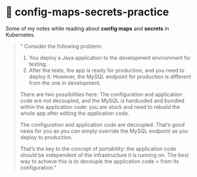 # 🔐 config-maps-secrets-practice
Some of my notes while reading about **config maps** and **secrets** in Kubernetes.

> " Consider the following problem:
> 1. You deploy a Java application to the development environment for testing.
> 2. After the tests, the app is ready for production, and you need to deploy it. However, the MySQL
> endpoint for production is different from the one in development.
>
> There are two possibilities here:
> The configuration and application code are not decoupled, and the MySQL is hardcoded and bundled within the application code: you are stuck and need to rebuild the whole app after editing the application code.
> 
> The configuration and application code are decoupled. That’s good news for you as you can simply override the MySQL endpoint as you deploy to production.
> 
> That’s the key to the concept of portability: the application code should be independent of the infrastructure it is running on. The best way to achieve this is to decouple the application code > from its configuration."
